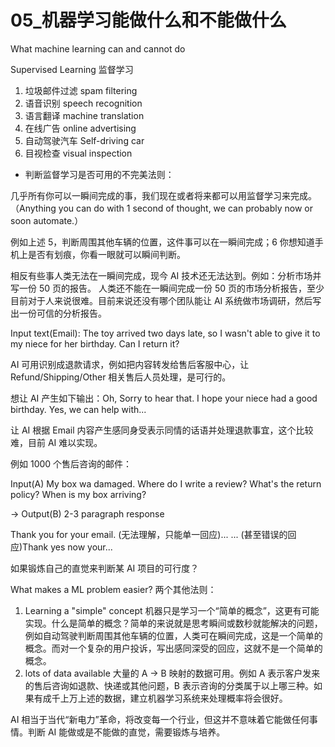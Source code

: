 # 05_机器学习能做什么和不能做什么

What machine learning can and cannot do

Supervised Learning 监督学习
1. 垃圾邮件过滤 spam filtering
2. 语音识别 speech recognition
3. 语言翻译 machine translation
4. 在线广告 online advertising
5. 自动驾驶汽车 Self-driving car
6. 目视检查 visual inspection

- 判断监督学习是否可用的不完美法则：

几乎所有你可以一瞬间完成的事，我们现在或者将来都可以用监督学习来完成。（Anything you can do with 1 second of thought,
we can probably now or soon automate.）

例如上述 5，判断周围其他车辆的位置，这件事可以在一瞬间完成；6 你想知道手机上是否有划痕，你看一眼就可以瞬间判断。

相反有些事人类无法在一瞬间完成，现今 AI 技术还无法达到。例如：分析市场并写一份 50 页的报告。
人类还不能在一瞬间完成一份 50 页的市场分析报告，至少目前对于人来说很难。目前来说还没有哪个团队能让 AI 系统做市场调研，然后写出一份可信的分析报告。

Input text(Email): The toy arrived two days late,
so I wasn't able to give it to my niece for her birthday. Can I return it?

AI 可用识别成退款请求，例如把内容转发给售后客服中心，让 Refund/Shipping/Other 相关售后人员处理，是可行的。

想让 AI 产生如下输出：Oh, Sorry to hear that. I hope your niece had a good birthday. Yes, we can help with...

让 AI 根据 Email 内容产生感同身受表示同情的话语并处理退款事宜，这个比较难，目前 AI 难以实现。

例如 1000 个售后咨询的邮件：
 
Input(A)
My box wa damaged.
Where do I write a review?
What's the return policy?
When is my box arriving?

-> Output(B) 2-3 paragraph response

Thank you for your email.
(无法理解，只能单一回应)...
...
(甚至错误的回应)Thank yes now your...

如果锻炼自己的直觉来判断某 AI 项目的可行度？

What makes a ML problem easier?
两个其他法则：
1. Learning a "simple" concept 机器只是学习一个“简单的概念”，这更有可能实现。什么是简单的概念？简单的来说就是思考瞬间或数秒就能解决的问题，例如自动驾驶判断周围其他车辆的位置，人类可在瞬间完成，这是一个简单的概念。而对一个复杂的用户投诉，写出感同深受的回应，这就不是一个简单的概念。
2. lots of data available 大量的 A -> B 映射的数据可用。例如 A 表示客户发来的售后咨询如退款、快递或其他问题，B 表示咨询的分类属于以上哪三种。如果有成千上万上述的数据，建立机器学习系统来处理概率将会很好。

AI 相当于当代“新电力”革命，将改变每一个行业，但这并不意味着它能做任何事情。判断 AI 能做或是不能做的直觉，需要锻炼与培养。